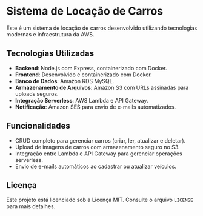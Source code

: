 # Sistema de Locação de Carros

Este é um sistema de locação de carros desenvolvido utilizando tecnologias modernas e infraestrutura da AWS.

## Tecnologias Utilizadas

- **Backend**: Node.js com Express, containerizado com Docker.
- **Frontend**: Desenvolvido e containerizado com Docker.
- **Banco de Dados**: Amazon RDS MySQL.
- **Armazenamento de Arquivos**: Amazon S3 com URLs assinadas para uploads seguros.
- **Integração Serverless**: AWS Lambda e API Gateway.
- **Notificação**: Amazon SES para envio de e-mails automatizados.

## Funcionalidades

- CRUD completo para gerenciar carros (criar, ler, atualizar e deletar).
- Upload de imagens de carros com armazenamento seguro no S3.
- Integração entre Lambda e API Gateway para gerenciar operações serverless.
- Envio de e-mails automáticos ao cadastrar ou atualizar veículos.

## Licença

Este projeto está licenciado sob a Licença MIT. Consulte o arquivo `LICENSE` para mais detalhes.

